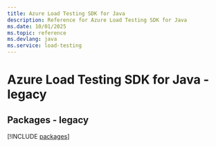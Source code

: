 ```yaml
---
title: Azure Load Testing SDK for Java
description: Reference for Azure Load Testing SDK for Java
ms.date: 10/01/2025
ms.topic: reference
ms.devlang: java
ms.service: load-testing
---
```

# Azure Load Testing SDK for Java - legacy
## Packages - legacy
[!INCLUDE [packages](load-testing-index.md)]